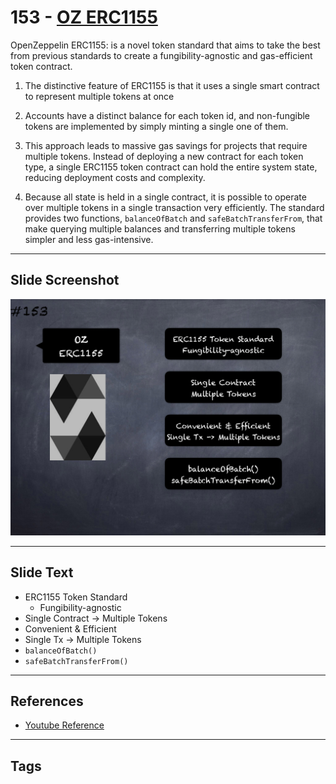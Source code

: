 # 153 - [OZ ERC1155](OZ%20ERC1155.md)
OpenZeppelin ERC1155: is a novel token standard that aims to take the best from previous standards to create a fungibility-agnostic and gas-efficient token contract.

1.  The distinctive feature of ERC1155 is that it uses a single smart contract to represent multiple tokens at once
    
2.  Accounts have a distinct balance for each token id, and non-fungible tokens are implemented by simply minting a single one of them.
    
3.  This approach leads to massive gas savings for projects that require multiple tokens. Instead of deploying a new contract for each token type, a single ERC1155 token contract can hold the entire system state, reducing deployment costs and complexity.
    
4.  Because all state is held in a single contract, it is possible to operate over multiple tokens in a single transaction very efficiently. The standard provides two functions, `balanceOfBatch` and `safeBatchTransferFrom`, that make querying multiple balances and transferring multiple tokens simpler and less gas-intensive.

___
## Slide Screenshot
![153.png](../../images/3.Solidity%20201/153.png)
___
## Slide Text
- ERC1155 Token Standard
	- Fungibility-agnostic
- Single Contract -> Multiple Tokens
- Convenient & Efficient
- Single Tx -> Multiple Tokens
- `balanceOfBatch()`
- `safeBatchTransferFrom()`
___
## References
- [Youtube Reference](https://youtu.be/C0zBhTgppLQ?t=1565)
___
## Tags